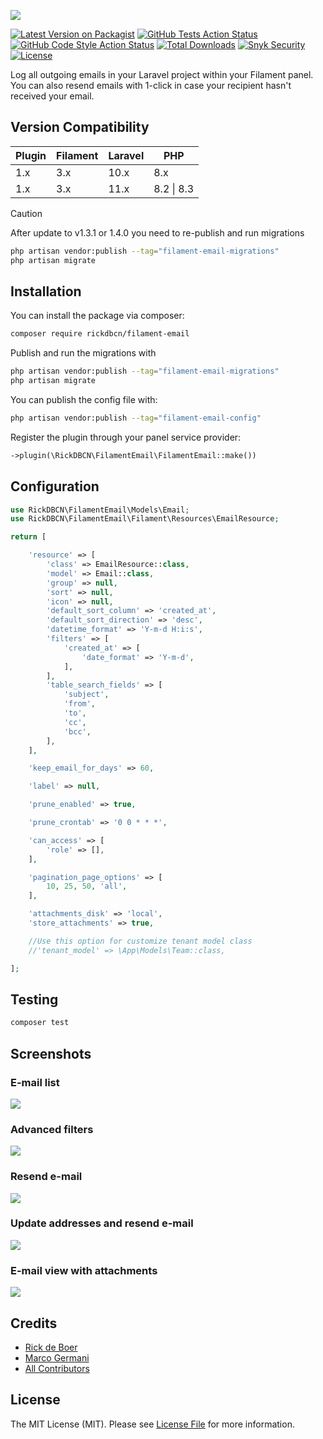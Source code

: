 <p class="filament-hidden">
<img src="https://banners.beyondco.de/filament-email.png?theme=light&packageManager=composer+require&packageName=rickdbcn%2Ffilament-email&pattern=architect&style=style_1&description=Log+emails+in+your+Filament+project&md=1&showWatermark=0&fontSize=100px&images=https%3A%2F%2Flaravel.com%2Fimg%2Flogomark.min.svg" class="filament-hidden">
</p>

[![Latest Version on Packagist](https://img.shields.io/packagist/v/rickdbcn/filament-email.svg?style=flat-square)](https://packagist.org/packages/rickdbcn/filament-email)
[![GitHub Tests Action Status](https://img.shields.io/github/actions/workflow/status/rickdbcn/filament-email/run-tests.yml?branch=main&label=tests&style=flat-square)](https://github.com/rickdbcn/filament-email/actions?query=workflow%3Arun-tests+branch%3Amain)
[![GitHub Code Style Action Status](https://img.shields.io/github/actions/workflow/status/rickdbcn/filament-email/fix-php-code-style-issues.yml?branch=main&label=code%20style&style=flat-square)](https://github.com/rickdbcn/filament-email/actions?query=workflow%3A"Fix+PHP+code+style+issues"+branch%3Amain)
[![Total Downloads](https://img.shields.io/packagist/dt/rickdbcn/filament-email.svg?style=flat-square)](https://packagist.org/packages/rickdbcn/filament-email)
<a href="https://snyk.io/test/github/RickDBCN/filament-email"><img alt="Snyk Security" src="https://snyk.io/test/github/RickDBCN/filament-email/badge.svg"></a>
<a href="https://github.com/RickDBCN/filament-email/blob/main/LICENSE.md"><img alt="License" src="https://img.shields.io/github/license/RickDBCN/filament-email?color=blue&label=license"></a>

Log all outgoing emails in your Laravel project within your Filament panel. You can also resend emails with 1-click in case your recipient hasn't received your email.

## Version Compatibility

| Plugin  | Filament | Laravel | PHP |
| ------------- | ------------- | ------------- | -------------|
| 1.x  | 3.x  | 10.x | 8.x |
| 1.x  | 3.x  | 11.x | 8.2 \| 8.3 |

> [!CAUTION]
> After update to v1.3.1 or 1.4.0 you need to re-publish and run migrations
>
> ```bash
> php artisan vendor:publish --tag="filament-email-migrations"
> php artisan migrate
> ```

## Installation

You can install the package via composer:

```bash
composer require rickdbcn/filament-email
```

Publish and run the migrations with

```bash
php artisan vendor:publish --tag="filament-email-migrations"
php artisan migrate
```

You can publish the config file with:

```bash
php artisan vendor:publish --tag="filament-email-config"
```

Register the plugin through your panel service provider:
```php
->plugin(\RickDBCN\FilamentEmail\FilamentEmail::make())
```

## Configuration

```php
use RickDBCN\FilamentEmail\Models\Email;
use RickDBCN\FilamentEmail\Filament\Resources\EmailResource;

return [

    'resource' => [
        'class' => EmailResource::class,
        'model' => Email::class,
        'group' => null,
        'sort' => null,
        'icon' => null,
        'default_sort_column' => 'created_at',
        'default_sort_direction' => 'desc',
        'datetime_format' => 'Y-m-d H:i:s',
        'filters' => [
            'created_at' => [
                'date_format' => 'Y-m-d',
            ],
        ],
        'table_search_fields' => [
            'subject',
            'from',
            'to',
            'cc',
            'bcc',
        ],
    ],

    'keep_email_for_days' => 60,

    'label' => null,

    'prune_enabled' => true,

    'prune_crontab' => '0 0 * * *',

    'can_access' => [
        'role' => [],
    ],

    'pagination_page_options' => [
        10, 25, 50, 'all',
    ],

    'attachments_disk' => 'local',
    'store_attachments' => true,

    //Use this option for customize tenant model class
    //'tenant_model' => \App\Models\Team::class,

];
```

## Testing

```bash
composer test
```

## Screenshots

### E-mail list

<img src="https://raw.githubusercontent.com/RickDBCN/filament-email/main/screenshots/table.png" style="border-radius:2%"/>

### Advanced filters

<img src="https://raw.githubusercontent.com/RickDBCN/filament-email/main/screenshots/filters.png" style="border-radius:2%"/>

### Resend e-mail

<img src="https://raw.githubusercontent.com/RickDBCN/filament-email/main/screenshots/resend.png" style="border-radius:2%"/>

### Update addresses and resend e-mail

<img src="https://raw.githubusercontent.com/RickDBCN/filament-email/main/screenshots/update-and-resend.png" style="border-radius:2%"/>

### E-mail view with attachments

<img src="https://raw.githubusercontent.com/RickDBCN/filament-email/main/screenshots/view.png" style="border-radius:2%"/>

## Credits

- [Rick de Boer](https://github.com/RickDBCN)
- [Marco Germani](https://github.com/marcogermani87)
- [All Contributors](../../contributors)

## License

The MIT License (MIT). Please see [License File](LICENSE.md) for more information.
